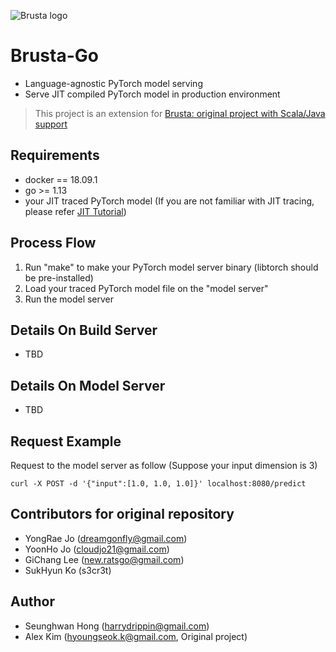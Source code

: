 ![Brusta logo](https://user-images.githubusercontent.com/16871455/54772005-d2889200-4c49-11e9-90e7-dce87c9305ea.png)
# Brusta-Go
+ Language-agnostic PyTorch model serving
+ Serve JIT compiled PyTorch model in production environment

> This project is an extension for [Brusta: original project with Scala/Java support](https://github.com/hyoungseok/brusta/)

## Requirements
+ docker == 18.09.1
+ go >= 1.13
+ your JIT traced PyTorch model (If you are not familiar with JIT tracing, please refer [JIT Tutorial](https://github.com/hyoungseok/jitTutorial))

## Process Flow
1. Run "make" to make your PyTorch model server binary (libtorch should be pre-installed)
2. Load your traced PyTorch model file on the "model server"
3. Run the model server

## Details On Build Server
+ TBD

## Details On Model Server
+ TBD

## Request Example
Request to the model server as follow (Suppose your input dimension is 3)
```
curl -X POST -d '{"input":[1.0, 1.0, 1.0]}' localhost:8080/predict
```

## Contributors for original repository
+ YongRae Jo (dreamgonfly@gmail.com)
+ YoonHo Jo (cloudjo21@gmail.com)
+ GiChang Lee (new.ratsgo@gmail.com)
+ SukHyun Ko (s3cr3t)

## Author
+ Seunghwan Hong (harrydrippin@gmail.com)
+ Alex Kim (hyoungseok.k@gmail.com, Original project)
